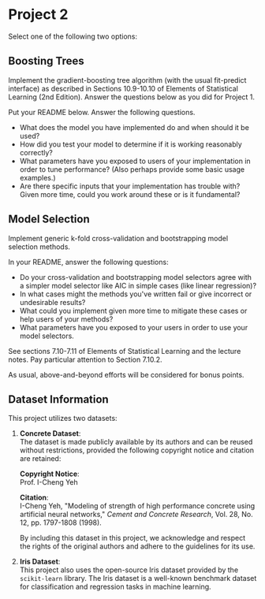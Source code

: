 # Project 2

Select one of the following two options:

## Boosting Trees

Implement the gradient-boosting tree algorithm (with the usual fit-predict interface) as described in Sections 10.9-10.10 of Elements of Statistical Learning (2nd Edition). Answer the questions below as you did for Project 1.

Put your README below. Answer the following questions.

* What does the model you have implemented do and when should it be used?
* How did you test your model to determine if it is working reasonably correctly?
* What parameters have you exposed to users of your implementation in order to tune performance? (Also perhaps provide some basic usage examples.)
* Are there specific inputs that your implementation has trouble with? Given more time, could you work around these or is it fundamental?

## Model Selection

Implement generic k-fold cross-validation and bootstrapping model selection methods.

In your README, answer the following questions:

* Do your cross-validation and bootstrapping model selectors agree with a simpler model selector like AIC in simple cases (like linear regression)?
* In what cases might the methods you've written fail or give incorrect or undesirable results?
* What could you implement given more time to mitigate these cases or help users of your methods?
* What parameters have you exposed to your users in order to use your model selectors.

See sections 7.10-7.11 of Elements of Statistical Learning and the lecture notes. Pay particular attention to Section 7.10.2.

As usual, above-and-beyond efforts will be considered for bonus points.

## Dataset Information

This project utilizes two datasets:

1. **Concrete Dataset**:  
   The dataset is made publicly available by its authors and can be reused without restrictions, provided the following copyright notice and citation are retained:

   **Copyright Notice**:  
   Prof. I-Cheng Yeh  

   **Citation**:  
   I-Cheng Yeh, "Modeling of strength of high performance concrete using artificial neural networks," *Cement and Concrete Research*, Vol. 28, No. 12, pp. 1797-1808 (1998).

   By including this dataset in this project, we acknowledge and respect the rights of the original authors and adhere to the guidelines for its use.

2. **Iris Dataset**:  
   This project also uses the open-source Iris dataset provided by the `scikit-learn` library. The Iris dataset is a well-known benchmark dataset for classification and regression tasks in machine learning.

